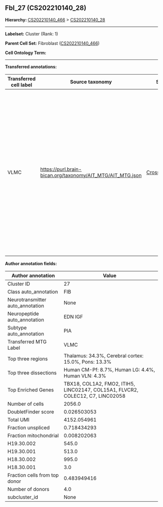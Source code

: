 ## Fbl_27 (CS202210140_28)
<b>Hierarchy: </b>
[CS202210140_466](https://purl.brain-bican.org/taxonomy/CS202210140#CS202210140_466) >
[CS202210140_28](https://purl.brain-bican.org/taxonomy/CS202210140#CS202210140_28)

---


**Labelset:** Cluster (Rank: 1)

**Parent Cell Set:** Fibroblast ([CS202210140_466](https://purl.brain-bican.org/taxonomy/CS202210140#CS202210140_466))



**Cell Ontology Term:** 

[MARKER GENES.]: #


---

[TRANSFERRED ANNOTATIONS.]: #


**Transferred annotations:**

| Transferred cell label | Source taxonomy | Source node accession | Algorithm name | Comment |
|------------------------|-----------------|-----------------------|----------------|---------|
|VLMC|https://purl.brain-bican.org/taxonomy/AIT_MTG/AIT_MTG.json|[CrossArea_subclass:f6b98fd9f4](https://purl.brain-bican.org/taxonomy/AIT_MTG#CrossArea_subclass_f6b98fd9f4)||We performed PCA (50 components) on our full dataset, trained a random forest classifier (scikit-learn, class_ weight=‘balanced’, max_depth=50) on the MTG labels, and then predicted labels for all cells. We labeled each cluster with the mode of its constituent cells if two conditions were met: more than 0.8 of predicted labels matched the mode, and the mean probability of these pre- dictions was greater than 0.8.|

[AUTHOR ANNOTATION FIELDS.]: #


**Author annotation fields:**

| Author annotation | Value |
|-------------------|-------|
|Cluster ID|27|
|Class auto_annotation|FIB|
|Neurotransmitter auto_annotation|None|
|Neuropeptide auto_annotation|EDN IGF|
|Subtype auto_annotation|PIA|
|Transferred MTG Label|VLMC|
|Top three regions|Thalamus: 34.3%, Cerebral cortex: 15.0%, Pons: 13.3%|
|Top three dissections|Human CM-Pf: 8.7%, Human LG: 4.4%, Human VLN: 4.3%|
|Top Enriched Genes|TBX18, COL1A2, FMO2, ITIH5, LINC02147, COL15A1, FLVCR2, COLEC12, C7, LINC02058|
|Number of cells|2056.0|
|DoubletFinder score|0.026503053|
|Total UMI|4152.054961|
|Fraction unspliced|0.718434293|
|Fraction mitochondrial|0.008202063|
|H19.30.002|545.0|
|H19.30.001|513.0|
|H18.30.002|995.0|
|H18.30.001|3.0|
|Fraction cells from top donor|0.483949416|
|Number of donors|4.0|
|subcluster_id|None|
